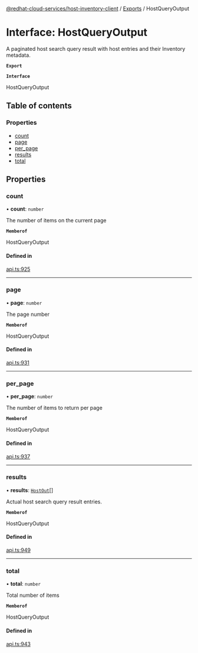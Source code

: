 [@redhat-cloud-services/host-inventory-client](../README.md) / [Exports](../modules.md) / HostQueryOutput

# Interface: HostQueryOutput

A paginated host search query result with host entries and their Inventory metadata.

**`Export`**

**`Interface`**

HostQueryOutput

## Table of contents

### Properties

- [count](HostQueryOutput.md#count)
- [page](HostQueryOutput.md#page)
- [per\_page](HostQueryOutput.md#per_page)
- [results](HostQueryOutput.md#results)
- [total](HostQueryOutput.md#total)

## Properties

### count

• **count**: `number`

The number of items on the current page

**`Memberof`**

HostQueryOutput

#### Defined in

[api.ts:925](https://github.com/RedHatInsights/javascript-clients/blob/master/packages/host-inventory/api.ts#L925)

___

### page

• **page**: `number`

The page number

**`Memberof`**

HostQueryOutput

#### Defined in

[api.ts:931](https://github.com/RedHatInsights/javascript-clients/blob/master/packages/host-inventory/api.ts#L931)

___

### per\_page

• **per\_page**: `number`

The number of items to return per page

**`Memberof`**

HostQueryOutput

#### Defined in

[api.ts:937](https://github.com/RedHatInsights/javascript-clients/blob/master/packages/host-inventory/api.ts#L937)

___

### results

• **results**: [`HostOut`](HostOut.md)[]

Actual host search query result entries.

**`Memberof`**

HostQueryOutput

#### Defined in

[api.ts:949](https://github.com/RedHatInsights/javascript-clients/blob/master/packages/host-inventory/api.ts#L949)

___

### total

• **total**: `number`

Total number of items

**`Memberof`**

HostQueryOutput

#### Defined in

[api.ts:943](https://github.com/RedHatInsights/javascript-clients/blob/master/packages/host-inventory/api.ts#L943)
